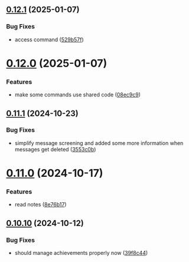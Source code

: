 ## [0.12.1](https://github.com/Torwent/wasp-discord/compare/v0.12.0...v0.12.1) (2025-01-07)


### Bug Fixes

* access command ([529b57f](https://github.com/Torwent/wasp-discord/commit/529b57f154db2d09f9584ee93d77795287c6d80d))



# [0.12.0](https://github.com/Torwent/wasp-discord/compare/v0.11.1...v0.12.0) (2025-01-07)


### Features

* make some commands use shared code ([08ec9c9](https://github.com/Torwent/wasp-discord/commit/08ec9c9a5499535e8f26b973d67c41fefacfe3a1))



## [0.11.1](https://github.com/Torwent/wasp-discord/compare/v0.11.0...v0.11.1) (2024-10-23)


### Bug Fixes

* simplify message screening and added some more information when messages get deleted ([3553c0b](https://github.com/Torwent/wasp-discord/commit/3553c0b3431c9e5d36610116a2cb09081c269b7c))



# [0.11.0](https://github.com/Torwent/wasp-discord/compare/v0.10.10...v0.11.0) (2024-10-17)


### Features

* read notes ([8e76b17](https://github.com/Torwent/wasp-discord/commit/8e76b1727ea4b22228f4f66bfadc1d2f487fd54c))



## [0.10.10](https://github.com/Torwent/wasp-discord/compare/v0.10.9...v0.10.10) (2024-10-12)


### Bug Fixes

* should manage achievements properly now ([39f8c44](https://github.com/Torwent/wasp-discord/commit/39f8c44d0f2f8023c5c05d73a122f4053b0e8529))



